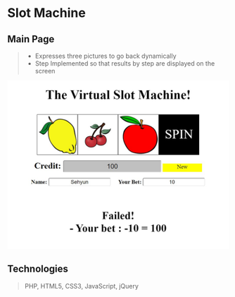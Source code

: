 # Slot Machine
## Main Page
> - Expresses three pictures to go back dynamically
> - Step Implemented so that results by step are displayed on the screen

![main](images/main.jpg)

## Technologies
> PHP, HTML5, CSS3, JavaScript, jQuery